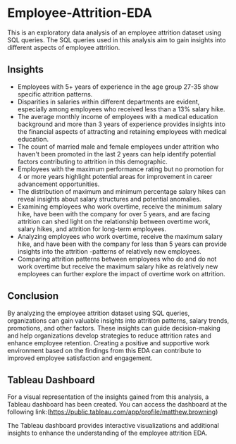 # Employee-Attrition-EDA

This is an exploratory data analysis of an employee attrition dataset using SQL queries. The SQL queries used in this analysis aim to gain insights into different aspects of employee attrition.

## Insights

- Employees with 5+ years of experience in the age group 27-35 show specific attrition patterns.
- Disparities in salaries within different departments are evident, especially among employees who received less than a 13% salary hike.
- The average monthly income of employees with a medical education background and more than 3 years of experience provides insights into the financial aspects of attracting and retaining employees with medical education.
- The count of married male and female employees under attrition who haven't been promoted in the last 2 years can help identify potential factors contributing to attrition in this demographic.
- Employees with the maximum performance rating but no promotion for 4 or more years highlight potential areas for improvement in career advancement opportunities.
- The distribution of maximum and minimum percentage salary hikes can reveal insights about salary structures and potential anomalies.
- Examining employees who work overtime, receive the minimum salary hike, have been with the company for over 5 years, and are facing attrition can shed light on the relationship between overtime work, salary hikes, and attrition for long-term employees.
- Analyzing employees who work overtime, receive the maximum salary hike, and have been with the company for less than 5 years can provide insights into the attrition -patterns of relatively new employees.
- Comparing attrition patterns between employees who do and do not work overtime but receive the maximum salary hike as relatively new employees can further explore the impact of overtime work on attrition.

## Conclusion
By analyzing the employee attrition dataset using SQL queries, organizations can gain valuable insights into attrition patterns, salary trends, promotions, and other factors. These insights can guide decision-making and help organizations develop strategies to reduce attrition rates and enhance employee retention. Creating a positive and supportive work environment based on the findings from this EDA can contribute to improved employee satisfaction and engagement.

## Tableau Dashboard
For a visual representation of the insights gained from this analysis, a Tableau dashboard has been created. You can access the dashboard at the following link:(https://public.tableau.com/app/profile/matthew.browning)

The Tableau dashboard provides interactive visualizations and additional insights to enhance the understanding of the employee attrition EDA.
